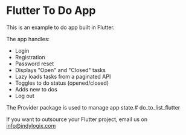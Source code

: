 # Flutter To Do App

This is an example to do app built in Flutter.

The app handles:

* Login
* Registration
* Password reset
* Displays "Open" and "Closed" tasks
* Lazy loads tasks from a paginated API
* Toggles to do status (opened/closed)
* Adds new to dos
* Log out

The Provider package is used to manage app state.# do_to_list_flutter


If you want to outsource your Flutter project, email us on info@indylogix.com
